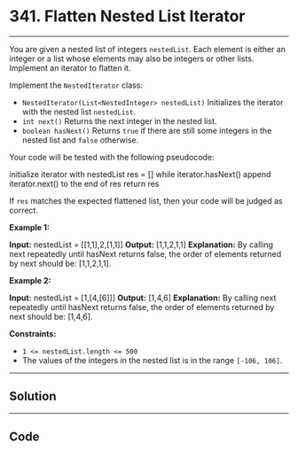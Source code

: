 # 341. Flatten Nested List Iterator

---

You are given a nested list of integers `nestedList`. Each element is either an integer or a list whose elements may also be integers or other lists. Implement an iterator to flatten it.

Implement the `NestedIterator` class:

  * `NestedIterator(List<NestedInteger> nestedList)` Initializes the iterator with the nested list `nestedList`.
  * `int next()` Returns the next integer in the nested list.
  * `boolean hasNext()` Returns `true` if there are still some integers in the nested list and `false` otherwise.



Your code will be tested with the following pseudocode:


initialize iterator with nestedList
res = []
while iterator.hasNext()
    append iterator.next() to the end of res
return res


If `res` matches the expected flattened list, then your code will be judged as correct.

 

**Example 1:**


**Input:** nestedList = [[1,1],2,[1,1]]
**Output:** [1,1,2,1,1]
**Explanation:** By calling next repeatedly until hasNext returns false, the order of elements returned by next should be: [1,1,2,1,1].


**Example 2:**


**Input:** nestedList = [1,[4,[6]]]
**Output:** [1,4,6]
**Explanation:** By calling next repeatedly until hasNext returns false, the order of elements returned by next should be: [1,4,6].


 

**Constraints:**

  * `1 <= nestedList.length <= 500`
  * The values of the integers in the nested list is in the range `[-106, 106]`.

---

## Solution



---

## Code
```python


```
